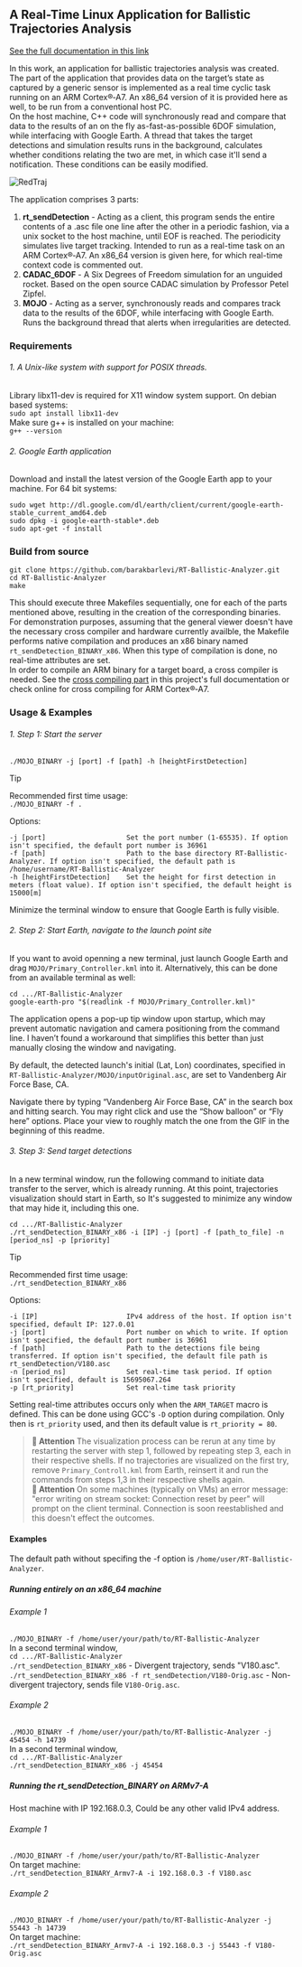 ## A Real-Time Linux Application for Ballistic Trajectories Analysis
[See the full documentation in this link](https://docs.google.com/document/d/1E4sZPrR8SMirfW4VgnSzsHGLtWLYPDiTgV4Ykeg03AU/edit?usp=sharing)

In this work, an application for ballistic trajectories analysis was created. The part of the application that provides data on the target’s state as captured by a generic sensor is implemented as a real time cyclic task running on an ARM Cortex®‑A7. An x86_64 version of it is provided here as well, to be run from a conventional host PC.\
On the host machine, C++ code will synchronously read and compare that data to the results of an on the fly as-fast-as-possible 6DOF simulation, while interfacing with Google Earth. A thread that takes the target detections and simulation results runs in the background, calculates whether conditions relating the two are met, in which case it'll send a notification. These conditions can be easily modified.

![RedTraj](https://github.com/user-attachments/assets/4337a711-6664-4af9-b5c2-fa2295bb56f8)

The application comprises 3 parts:
1. **rt_sendDetection** - Acting as a client, this program sends the entire contents of a .asc file one line after the other in a periodic fashion, via a unix socket to the host machine, until EOF is reached. The periodicity simulates live target tracking. Intended to run as a real-time task on an ARM Cortex®‑A7. An x86_64 version is given here, for which real-time context code is commented out.
2. **CADAC_6DOF** - A Six Degrees of Freedom simulation for an unguided rocket. Based on the open source CADAC simulation by Professor Petel Zipfel.
3. **MOJO** - Acting as a server, synchronously reads and compares track data to the results of the 6DOF, while interfacing with Google Earth. Runs the background thread that alerts when irregularities are detected.

### Requirements
###### 1. A Unix-like system with support for POSIX threads.
Library libx11-dev is required for X11 window system support. On debian based systems:\
`sudo apt install libx11-dev`\
Make sure g++ is installed on your machine:\
`g++ --version`
###### 2. Google Earth application
Download and install the latest version of the Google Earth app to your machine. For 64 bit systems:
```
sudo wget http://dl.google.com/dl/earth/client/current/google-earth-stable_current_amd64.deb
sudo dpkg -i google-earth-stable*.deb
sudo apt-get -f install
```

### Build from source
```
git clone https://github.com/barakbarlevi/RT-Ballistic-Analyzer.git
cd RT-Ballistic-Analyzer
make
```
This should execute three Makefiles sequentially, one for each of the parts mentioned above, resulting in the creation of the corresponding binaries.\
For demonstration purposes, assuming that the general viewer doesn't have the necessary cross compiler and hardware currently availble, the Makefile performs native compilation and produces an x86 binary named `rt_sendDetection_BINARY_x86`. When this type of compilation is done, no real-time attributes are set.\
In order to compile an ARM binary for a target board, a cross compiler is needed. See the [cross compiling part](https://docs.google.com/document/d/1E4sZPrR8SMirfW4VgnSzsHGLtWLYPDiTgV4Ykeg03AU/edit?tab=t.0#bookmark=id.ufanmj8n2ej) in this project's full documentation or check online for cross compiling for ARM Cortex®‑A7.


### Usage & Examples

###### 1. Step 1: Start the server
`./MOJO_BINARY -j [port] -f [path] -h [heightFirstDetection]`
> [!TIP]
> Recommended first time usage:\
> `./MOJO_BINARY -f .`

Options:
```
-j [port]                    Set the port number (1-65535). If option isn't specified, the default port number is 36961
-f [path]                    Path to the base directory RT-Ballistic-Analyzer. If option isn't specified, the default path is /home/username/RT-Ballistic-Analyzer
-h [heightFirstDetection]    Set the height for first detection in meters (float value). If option isn't specified, the default height is 15000[m]
```

Minimize the terminal window to ensure that Google Earth is fully visible.
###### 2. Step 2: Start Earth, navigate to the launch point site
If you want to avoid openning a new terminal, just launch Google Earth and drag `MOJO/Primary_Controller.kml` into it. Alternatively, this can be done from an available terminal as well:
```
cd .../RT-Ballistic-Analyzer
google-earth-pro "$(readlink -f MOJO/Primary_Controller.kml)"
```
The application opens a pop-up tip window upon startup, which may prevent automatic navigation and camera positioning from the command line. I haven’t found a workaround that simplifies this better than just manually closing the window and navigating.

By default, the detected launch's initial (Lat, Lon) coordinates, specified in `RT-Ballistic-Analyzer/MOJO/inputOriginal.asc`, are set to Vandenberg Air Force Base, CA.

Navigate there by typing “Vandenberg Air Force Base, CA” in the search box and hitting search. You may right click and use the “Show balloon” or “Fly here” options. Place your view to roughly match the one from the GIF in the beginning of this readme.
###### 3. Step 3: Send target detections
In a new terminal window, run the following command to initiate data transfer to the server, which is already running. At this point, trajectories visualization should start in Earth, so It's suggested to minimize any window that may hide it, including this one. 
```
cd .../RT-Ballistic-Analyzer
./rt_sendDetection_BINARY_x86 -i [IP] -j [port] -f [path_to_file] -n [period_ns] -p [priority]
```
> [!TIP]
> Recommended first time usage:\
> `./rt_sendDetection_BINARY_x86`

 Options:
```
-i [IP]                      IPv4 address of the host. If option isn't specified, default IP: 127.0.01
-j [port]                    Port number on which to write. If option isn't specified, the default port number is 36961
-f [path]                    Path to the detections file being transferred. If option isn't specified, the default file path is rt_sendDetection/V180.asc
-n [period_ns]               Set real-time task period. If option isn't specified, default is 15695067.264
-p [rt_priority]             Set real-time task priority
```
Setting real-time attributes occurs only when the `ARM_TARGET` macro is defined. This can be done using GCC's `-D` option during compilation. Only then is `rt_priority` used, and then its default value is `rt_priority = 80`.

> **🔔 Attention**
> The visualization process can be rerun at any time by restarting the server with step 1, followed by repeating step 3, each in their respective shells.
> If no trajectories are visualized on the first try, remove `Primary_Controll.kml` from Earth, reinsert it and run the commands from steps 1,3 in their respective shells again.\
> **🔔 Attention**
> On some machines (typically on VMs) an error message: "error writing on stream socket: Connection reset by peer" will prompt on the client terminal. Connection is soon reestablished and this doesn't effect the outcomes.

#### Examples
The default path without specifing the -f option is `/home/user/RT-Ballistic-Analyzer`.

##### Running entirely on an x86_64 machine
###### Example 1
`./MOJO_BINARY -f /home/user/your/path/to/RT-Ballistic-Analyzer`\
In a second terminal window,\
`cd .../RT-Ballistic-Analyzer`\
`./rt_sendDetection_BINARY_x86` - Divergent trajectory, sends "V180.asc".\
`./rt_sendDetection_BINARY_x86 -f rt_sendDetection/V180-Orig.asc` - Non-divergent trajectory, sends file `V180-Orig.asc`.

###### Example 2
`./MOJO_BINARY -f /home/user/your/path/to/RT-Ballistic-Analyzer -j 45454 -h 14739`\
In a second terminal window,\
`cd .../RT-Ballistic-Analyzer`\
`./rt_sendDetection_BINARY_x86 -j 45454`

##### Running the rt_sendDetection_BINARY on ARMv7-A
Host machine with IP 192.168.0.3, Could be any other valid IPv4 address.

###### Example 1
`./MOJO_BINARY -f /home/user/your/path/to/RT-Ballistic-Analyzer`\
On target machine:\
`./rt_sendDetection_BINARY_Armv7-A -i 192.168.0.3 -f V180.asc`

###### Example 2
`./MOJO_BINARY -f /home/user/your/path/to/RT-Ballistic-Analyzer -j 55443 -h 14739`\
On target machine:\
`./rt_sendDetection_BINARY_Armv7-A -i 192.168.0.3 -j 55443 -f V180-Orig.asc`

